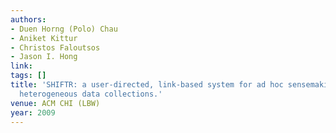 ```yaml
---
authors:
- Duen Horng (Polo) Chau
- Aniket Kittur
- Christos Faloutsos
- Jason I. Hong
link:
tags: []
title: 'SHIFTR: a user-directed, link-based system for ad hoc sensemaking of large
  heterogeneous data collections.'
venue: ACM CHI (LBW)
year: 2009
---
```


